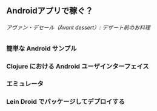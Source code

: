 ## Androidアプリで稼ぐ？ 
###### アヴァン・デセール（Avant dessert）: デザート前のお料理

### 簡単な Android サンプル
### Clojure における Android ユーザインターフェイス
### エミュレータ	
### Lein Droid でパッケージしてデプロイする